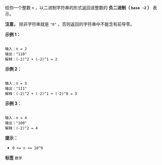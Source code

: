 给你一个整数 `n` ，以二进制字符串的形式返回该整数的 **负二进制（ `base -2` ）** 表示。

 **注意，** 除非字符串就是 `"0"` ，否则返回的字符串中不能含有前导零。

 

 **示例 1：** 

```

输入：n = 2
输出："110"
解释：(-2)^2 + (-2)^1 = 2

```
 **示例 2：** 

```

输入：n = 3
输出："111"
解释：(-2)^2 + (-2)^1 + (-2)^0 = 3

```
 **示例 3：** 

```

输入：n = 4
输出："100"
解释：(-2)^2 = 4

```
 

 **提示：** 
-  `0 <= n <= 10^9` 
 
**标签**
`数学` 

